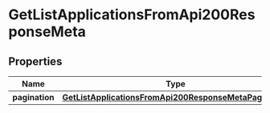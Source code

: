 

# GetListApplicationsFromApi200ResponseMeta


## Properties

| Name | Type | Description | Notes |
|------------ | ------------- | ------------- | -------------|
|**pagination** | [**GetListApplicationsFromApi200ResponseMetaPagination**](GetListApplicationsFromApi200ResponseMetaPagination.md) |  |  [optional] |



